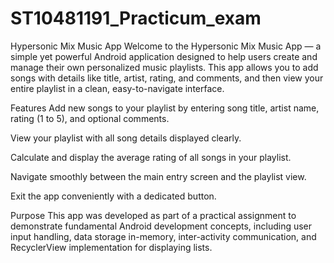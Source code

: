 # ST10481191_Practicum_exam
Hypersonic Mix Music App
Welcome to the Hypersonic Mix Music App — a simple yet powerful Android application designed to help users create and manage their own personalized music playlists. This app allows you to add songs with details like title, artist, rating, and comments, and then view your entire playlist in a clean, easy-to-navigate interface.

Features
Add new songs to your playlist by entering song title, artist name, rating (1 to 5), and optional comments.

View your playlist with all song details displayed clearly.

Calculate and display the average rating of all songs in your playlist.

Navigate smoothly between the main entry screen and the playlist view.

Exit the app conveniently with a dedicated button.

Purpose
This app was developed as part of a practical assignment to demonstrate fundamental Android development concepts, including user input handling, data storage in-memory, inter-activity communication, and RecyclerView implementation for displaying lists.
